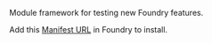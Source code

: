Module framework for testing new Foundry features.

Add this [Manifest URL](https://github.com/caewok/fvtt-test-ccw/releases/latest/download/module.json) in Foundry to install.